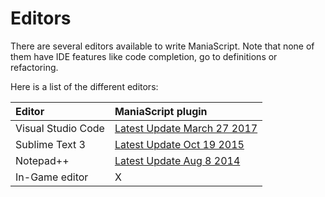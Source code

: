 # Editors

There are several editors available to write ManiaScript. Note that none of them have IDE features like code completion, go to definitions or refactoring.

Here is a list of the different editors:

| Editor | ManiaScript plugin|
| :-- | :-- |
| Visual Studio Code | [Latest Update March 27 2017](https://github.com/MattMcFarland/vscode-maniascript) |
| Sublime Text 3 | [Latest Update Oct 19 2015](https://github.com/ManiaPlanet/Sublime-ManiaScript) |
| Notepad++  | [Latest Update Aug 8 2014](https://github.com/ManiaPlanet/notepadplusplus-maniascript) |
| In-Game editor  | X |